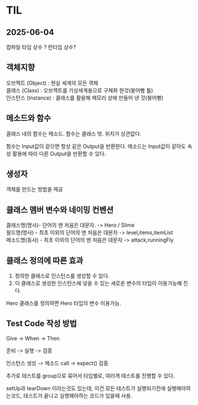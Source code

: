 # TIL

## 2025-06-04 

컴파일 타임 상수 ? 런타임 상수?

## 객체지향 

오브젝트 (Object) : 현실 세계의 모든 객체    
클래스 (Class) : 오브젝트를 가상세계용으로 구체화 한것(붕어빵 틀)    
인스턴스 (Instance) : 클래스를 활용해 메모리 상에 만들어 낸 것(붕어빵)     

## 메소드와 함수

클래스 내의 함수는 메소드.
함수는 클래스 밖. 위치가 상관없다.

함수는 Input값이 같으면 항상 같은 Output을 반환한다.
메소드는 Input값이 같아도 속성 활용에 따라 다른 Output을 반환할 수 있다.

## 생성자

객체를 만드는 방법을 제공

## 클래스 멤버 변수와 네이밍 컨벤션

클래스명(명사)- 단어의 맨 처음은 대문자. -> Hero / Slime    
필드명(명사) - 최초 이외의 단어의 맨 처음은 대문자 -> level,items,itemList    
메소드명(동사) - 최초 이외의 단어의 맨 처음은 대문자 -> attack,runningFly    

## 클래스 정의에 따른 효과

1. 정의한 클래스로 인스턴스를 생성할 수 있다.
2. 이 클래스로 생성한 인스턴스에 넣을 수 있는 새로운 변수의 타입이 이용가능해 진다.

Hero 클래스를 정의하면 Hero 타입의 변수 이용가능.


## Test Code 작성 방법

Give -> When -> Then

준비 -> 실행 -> 검증

인스턴스 생성 -> 메소드 call -> expect() 검증

추가로
테스트를 group으로 묶어서 타입별로, 여러개 테스트를 진행할 수 있다.

setUp과 tearDown 이라는것도 있는데,
이건 모든 테스트가 실행되기전에 실행해야하는코드, 테스트가 끝나고 실행해야하는 코드가 있을때 사용.



